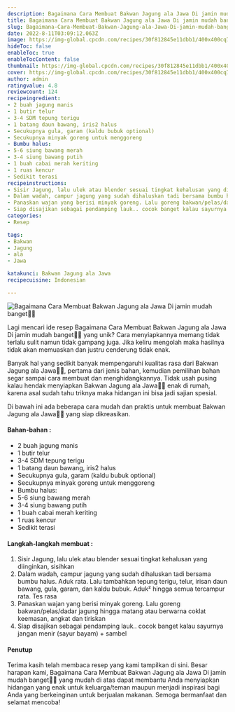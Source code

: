 ```yaml
---
description: Bagaimana Cara Membuat Bakwan Jagung ala Jawa Di jamin mudah banget"
title: Bagaimana Cara Membuat Bakwan Jagung ala Jawa Di jamin mudah banget
slug: Bagaimana-Cara-Membuat-Bakwan-Jagung-ala-Jawa-Di-jamin-mudah-banget
date: 2022-8-11T03:09:12.063Z
image: https://img-global.cpcdn.com/recipes/30f812845e11dbb1/400x400cq70/photo.jpg
hideToc: false
enableToc: true
enableTocContent: false
thumbnail: https://img-global.cpcdn.com/recipes/30f812845e11dbb1/400x400cq70/photo.jpg
cover: https://img-global.cpcdn.com/recipes/30f812845e11dbb1/400x400cq70/photo.jpg
author: admin
ratingvalue: 4.8
reviewcount: 124
recipeingredient:
- 2 buah jagung manis
- 1 butir telur
- 3-4 SDM tepung terigu
- 1 batang daun bawang, iris2 halus
- Secukupnya gula, garam (kaldu bubuk optional)
- Secukupnya minyak goreng untuk menggoreng
- Bumbu halus:
- 5-6 siung bawang merah
- 3-4 siung bawang putih
- 1 buah cabai merah keriting
- 1 ruas kencur
- Sedikit terasi
recipeinstructions:
- Sisir Jagung, lalu ulek atau blender sesuai tingkat kehalusan yang diinginkan, sisihkan
- Dalam wadah, campur jagung yang sudah dihaluskan tadi bersama bumbu halus. Aduk rata. Lalu tambahkan tepung terigu, telur, irisan daun bawang, gula, garam, dan kaldu bubuk. Aduk² hingga semua tercampur rata. Tes rasa
- Panaskan wajan yang berisi minyak goreng. Lalu goreng bakwan/pelas/dadar jagung hingga matang atau berwarna coklat keemasan, angkat dan tiriskan
- Siap disajikan sebagai pendamping lauk.. cocok banget kalau sayurnya jangan menir (sayur bayam) + sambel
categories:
- Resep

tags:
- Bakwan
- Jagung
- ala
- Jawa

katakunci: Bakwan Jagung ala Jawa
recipecuisine: Indonesian

---
```


![Bagaimana Cara Membuat Bakwan Jagung ala Jawa Di jamin mudah banget👩‍🍳](https://img-global.cpcdn.com/recipes/30f812845e11dbb1/400x400cq70/photo.jpg)

Lagi mencari ide resep Bagaimana Cara Membuat Bakwan Jagung ala Jawa Di jamin mudah banget👩‍🍳 yang unik? Cara menyiapkannya memang tidak terlalu sulit namun tidak gampang juga. Jika keliru mengolah maka hasilnya tidak akan memuaskan dan justru cenderung tidak enak.

Banyak hal yang sedikit banyak mempengaruhi kualitas rasa dari Bakwan Jagung ala Jawa👩‍🍳, pertama dari jenis bahan, kemudian pemilihan bahan segar sampai cara membuat dan menghidangkannya. Tidak usah pusing kalau hendak menyiapkan Bakwan Jagung ala Jawa👩‍🍳 enak di rumah, karena asal sudah tahu triknya maka hidangan ini bisa jadi sajian spesial.

Di bawah ini ada beberapa cara mudah dan praktis untuk membuat Bakwan Jagung ala Jawa👩‍🍳 yang siap dikreasikan.

<!--inarticleads1-->

#### Bahan-bahan :

- 2 buah jagung manis
- 1 butir telur
- 3-4 SDM tepung terigu
- 1 batang daun bawang, iris2 halus
- Secukupnya gula, garam (kaldu bubuk optional)
- Secukupnya minyak goreng untuk menggoreng
- Bumbu halus:
- 5-6 siung bawang merah
- 3-4 siung bawang putih
- 1 buah cabai merah keriting
- 1 ruas kencur
- Sedikit terasi

<!--inarticleads2-->

#### Langkah-langkah membuat :

1. Sisir Jagung, lalu ulek atau blender sesuai tingkat kehalusan yang diinginkan, sisihkan
1. Dalam wadah, campur jagung yang sudah dihaluskan tadi bersama bumbu halus. Aduk rata. Lalu tambahkan tepung terigu, telur, irisan daun bawang, gula, garam, dan kaldu bubuk. Aduk² hingga semua tercampur rata. Tes rasa
1. Panaskan wajan yang berisi minyak goreng. Lalu goreng bakwan/pelas/dadar jagung hingga matang atau berwarna coklat keemasan, angkat dan tiriskan
1. Siap disajikan sebagai pendamping lauk.. cocok banget kalau sayurnya jangan menir (sayur bayam) + sambel

#### Penutup

Terima kasih telah membaca resep yang kami tampilkan di sini. Besar harapan kami, Bagaimana Cara Membuat Bakwan Jagung ala Jawa Di jamin mudah banget👩‍🍳 yang mudah di atas dapat membantu Anda menyiapkan hidangan yang enak untuk keluarga/teman maupun menjadi inspirasi bagi Anda yang berkeinginan untuk berjualan makanan. Semoga bermanfaat dan selamat mencoba!